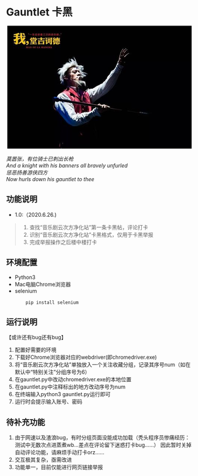 # Gauntlet 卡黑
<div align=center><img width="499" height="332" src="https://github.com/AllForClouds/Gauntlet/blob/master/Gauntlet.jpg"/></div>
 
*莫嚣张，有位骑士已刺出长枪*  
*And a knight with his banners all bravely unfurled*  
*惩恶扬善游侠四方*  
*Now hurls down his gauntlet to thee*  

## 功能说明  

* 1.0:（2020.6.26.)  
>1. 查找“音乐剧云次方净化站”第一条卡黑帖，评论打卡  
>2. 识别“音乐剧云次方净化站”卡黑格式，仅用于卡黑举报  
>3. 完成举报操作之后楼中楼打卡  

## 环境配置

* Python3
* Mac电脑Chrome浏览器
* selenium  
    ```
        pip install selenium
    ```

## 运行说明
【或许还有bug还有bug】
1. 配置好需要的环境
2. 下载好Chrome浏览器对应的webdriver(即chromedriver.exe)
3. 将“音乐剧云次方净化站”单独放入一个关注收藏分组，记录其序号num（如在默认中“特别关注”分组序号为6）
4. 在gauntlet.py中改动chromedriver.exe的本地位置
5. 在gauntlet.py中注释标出的地方改动序号为num
6. 在终端输入python3 gauntlet.py运行即可
7. 运行时会提示输入账号、密码

## 待补充功能
1. 由于网速以及渣浪bug，有时分组页面没能成功加载（秃头程序员惨痛经历：测试中无数次点进蒸煮wb…差点在评论留下迷惑打卡bug……） 因此暂时关掉自动评论功能，请麻烦手动打卡orz…… 
2. 交互极其复杂，亟需改进
3. 功能单一，目前仅能进行网页链接举报